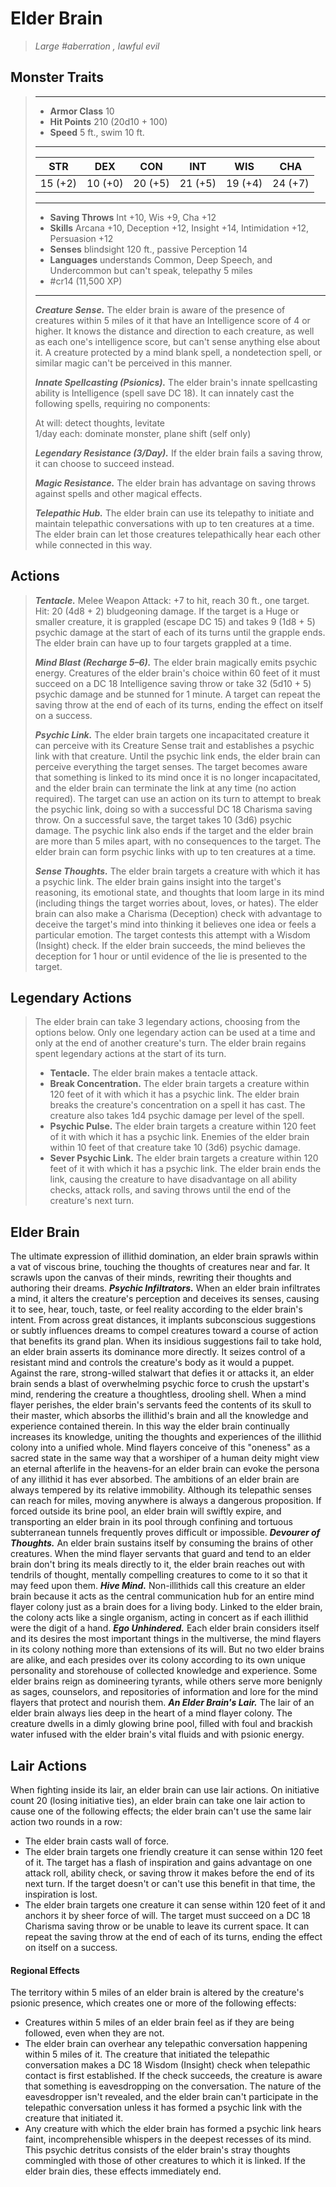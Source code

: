 # Elder Brain
>*Large #aberration , lawful evil*
## Monster Traits
>___
>- **Armor Class** 10
>- **Hit Points** 210 (20d10 + 100)
>- **Speed** 5 ft., swim 10 ft.
>___
>|STR|DEX|CON|INT|WIS|CHA|
>|:---:|:---:|:---:|:---:|:---:|:---:|
>|15 (+2)|10 (+0)|20 (+5)|21 (+5)|19 (+4)|24 (+7)|
>___
>- **Saving Throws** Int +10, Wis +9, Cha +12
>- **Skills** Arcana +10, Deception +12, Insight +14, Intimidation +12, Persuasion +12
>- **Senses** blindsight 120 ft., passive Perception 14
>- **Languages** understands Common, Deep Speech, and Undercommon but can't speak, telepathy 5 miles
>- #cr14 (11,500 XP)
>___
>***Creature Sense.*** The elder brain is aware of the presence of creatures within 5 miles of it that have an Intelligence score of 4 or higher. It knows the distance and direction to each creature, as well as each one's intelligence score, but can't sense anything else about it. A creature protected by a mind blank spell, a nondetection spell, or similar magic can't be perceived in this manner.  
>
>***Innate Spellcasting (Psionics).*** The elder brain's innate spellcasting ability is Intelligence (spell save DC 18). It can innately cast the following spells, requiring no components:  
>
>At will: detect thoughts, levitate  
>1/day each: dominate monster, plane shift (self only)  
>
>
>***Legendary Resistance (3/Day).*** If the elder brain fails a saving throw, it can choose to succeed instead.  
>
>***Magic Resistance.*** The elder brain has advantage on saving throws against spells and other magical effects.  
>
>***Telepathic Hub.*** The elder brain can use its telepathy to initiate and maintain telepathic conversations with up to ten creatures at a time. The elder brain can let those creatures telepathically hear each other while connected in this way.  
>
## Actions
>***Tentacle.*** Melee Weapon Attack: +7 to hit, reach 30 ft., one target. Hit: 20 (4d8 + 2) bludgeoning damage. If the target is a Huge or smaller creature, it is grappled (escape DC 15) and takes 9 (1d8 + 5) psychic damage at the start of each of its turns until the grapple ends. The elder brain can have up to four targets grappled at a time.  
>
>***Mind Blast (Recharge 5–6).*** The elder brain magically emits psychic energy. Creatures of the elder brain's choice within 60 feet of it must succeed on a DC 18 Intelligence saving throw or take 32 (5d10 + 5) psychic damage and be stunned for 1 minute. A target can repeat the saving throw at the end of each of its turns, ending the effect on itself on a success.  
>
>***Psychic Link.*** The elder brain targets one incapacitated creature it can perceive with its Creature Sense trait and establishes a psychic link with that creature. Until the psychic link ends, the elder brain can perceive everything the target senses. The target becomes aware that something is linked to its mind once it is no longer incapacitated, and the elder brain can terminate the link at any time (no action required). The target can use an action on its turn to attempt to break the psychic link, doing so with a successful DC 18 Charisma saving throw. On a successful save, the target takes 10 (3d6) psychic damage. The psychic link also ends if the target and the elder brain are more than 5 miles apart, with no consequences to the target. The elder brain can form psychic links with up to ten creatures at a time.  
>
>***Sense Thoughts.*** The elder brain targets a creature with which it has a psychic link. The elder brain gains insight into the target's reasoning, its emotional state, and thoughts that loom large in its mind (including things the target worries about, loves, or hates). The elder brain can also make a Charisma (Deception) check with advantage to deceive the target's mind into thinking it believes one idea or feels a particular emotion. The target contests this attempt with a Wisdom (Insight) check. If the elder brain succeeds, the mind believes the deception for 1 hour or until evidence of the lie is presented to the target.  
>
## Legendary Actions
>The elder brain can take 3 legendary actions, choosing from the options below. Only one legendary action can be used at a time and only at the end of another creature's turn. The elder brain regains spent legendary actions at the start of its turn.
>
>- **Tentacle.** The elder brain makes a tentacle attack.
>- **Break Concentration.** The elder brain targets a creature within 120 feet of it with which it has a psychic link. The elder brain breaks the creature's concentration on a spell it has cast. The creature also takes 1d4 psychic damage per level of the spell.
>- **Psychic Pulse.** The elder brain targets a creature within 120 feet of it with which it has a psychic link. Enemies of the elder brain within 10 feet of that creature take 10 (3d6) psychic damage.
>- **Sever Psychic Link.** The elder brain targets a creature within 120 feet of it with which it has a psychic link. The elder brain ends the link, causing the creature to have disadvantage on all ability checks, attack rolls, and saving throws until the end of the creature's next turn.
## Elder Brain
The ultimate expression of illithid domination, an elder brain sprawls within a vat of viscous brine, touching the thoughts of creatures near and far. It scrawls upon the canvas of their minds, rewriting their thoughts and authoring their dreams.
***Psychic Infiltrators.***  When an elder brain infiltrates a mind, it alters the creature's perception and deceives its senses, causing it to see, hear, touch, taste, or feel reality according to the elder brain's intent. From across great distances, it implants subconscious suggestions or subtly influences dreams to compel creatures toward a course of action that benefits its grand plan.
When its insidious suggestions fail to take hold, an elder brain asserts its dominance more directly. It seizes control of a resistant mind and controls the creature's body as it would a puppet. Against the rare, strong-willed stalwart that defies it or attacks it, an elder brain sends a blast of overwhelming psychic force to crush the upstart's mind, rendering the creature a thoughtless, drooling shell.
When a mind flayer perishes, the elder brain's servants feed the contents of its skull to their master, which absorbs the illithid's brain and all the knowledge and experience contained therein. In this way the elder brain continually increases its knowledge, uniting the thoughts and experiences of the illithid colony into a unified whole. Mind flayers conceive of this "oneness" as a sacred state in the same way that a worshiper of a human deity might view an eternal afterlife in the heavens-for an elder brain can evoke the persona of any illithid it has ever absorbed.
The ambitions of an elder brain are always tempered by its relative immobility. Although its telepathic senses can reach for miles, moving anywhere is always a dangerous proposition. If forced outside its brine pool, an elder brain will swiftly expire, and transporting an elder brain in its pool through confining and tortuous subterranean tunnels frequently proves difficult or impossible.
***Devourer of Thoughts.***  An elder brain sustains itself by consuming the brains of other creatures. When the mind flayer servants that guard and tend to an elder brain don't bring its meals directly to it, the elder brain reaches out with tendrils of thought, mentally compelling creatures to come to it so that it may feed upon them.
***Hive Mind.***  Non-illithids call this creature an elder brain because it acts as the central communication hub for an entire mind flayer colony just as a brain does for a living body. Linked to the elder brain, the colony acts like a single organism, acting in concert as if each illithid were the digit of a hand.
***Ego Unhindered.***  Each elder brain considers itself and its desires the most important things in the multiverse, the mind flayers in its colony nothing more than extensions of its will. But no two elder brains are alike, and each presides over its colony according to its own unique personality and storehouse of collected knowledge and experience. Some elder brains reign as domineering tyrants, while others serve more benignly as sages, counselors, and repositories of information and lore for the mind flayers that protect and nourish them.
***An Elder Brain's Lair.*** The lair of an elder brain always lies deep in the heart of a mind flayer colony. The creature dwells in a dimly glowing brine pool, filled with foul and brackish water infused with the elder brain's vital fluids and with psionic energy.
## Lair Actions
When fighting inside its lair, an elder brain can use lair actions. On initiative count 20 (losing initiative ties), an elder brain can take one lair action to cause one of the following effects; the elder brain can't use the same lair action two rounds in a row:
- The elder brain casts wall of force.
- The elder brain targets one friendly creature it can sense within 120 feet of it. The target has a flash of inspiration and gains advantage on one attack roll, ability check, or saving throw it makes before the end of its next turn. If the target doesn't or can't use this benefit in that time, the inspiration is lost.
- The elder brain targets one creature it can sense within 120 feet of it and anchors it by sheer force of will. The target must succeed on a DC 18 Charisma saving throw or be unable to leave its current space. It can repeat the saving throw at the end of each of its turns, ending the effect on itself on a success.
#### Regional Effects
The territory within 5 miles of an elder brain is altered by the creature's psionic presence, which creates one or more of the following effects:
- Creatures within 5 miles of an elder brain feel as if they are being followed, even when they are not.
- The elder brain can overhear any telepathic conversation happening within 5 miles of it. The creature that initiated the telepathic conversation makes a DC 18 Wisdom (Insight) check when telepathic contact is first established. If the check succeeds, the creature is aware that something is eavesdropping on the conversation. The nature of the eavesdropper isn't revealed, and the elder brain can't participate in the telepathic conversation unless it has formed a psychic link with the creature that initiated it.
- Any creature with which the elder brain has formed a psychic link hears faint, incomprehensible whispers in the deepest recesses of its mind. This psychic detritus consists of the elder brain's stray thoughts commingled with those of other creatures to which it is linked.
If the elder brain dies, these effects immediately end.